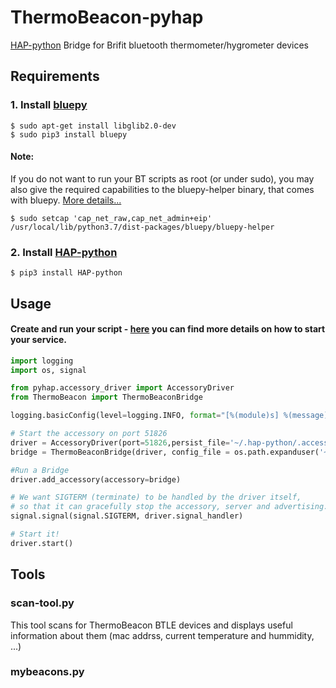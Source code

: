 # ThermoBeacon-pyhap



[HAP-python](https://github.com/ikalchev/HAP-python) Bridge for Brifit bluetooth thermometer/hygrometer devices

## Requirements

### 1. Install [bluepy](https://github.com/IanHarvey/bluepy)

    $ sudo apt-get install libglib2.0-dev
    $ sudo pip3 install bluepy
    
#### Note:
If you do not want to run your BT scripts as root (or under sudo), you may also give the required capabilities to the bluepy-helper binary, that comes with bluepy. [More details...](https://unix.stackexchange.com/questions/96106/bluetooth-le-scan-as-non-root/182559#182559)

    $ sudo setcap 'cap_net_raw,cap_net_admin+eip' /usr/local/lib/python3.7/dist-packages/bluepy/bluepy-helper
### 2. Install [HAP-python](https://github.com/ikalchev/HAP-python)

    $ pip3 install HAP-python

## Usage

#### Create and run your script - [here](https://github.com/ikalchev/HAP-python#run-at-boot-) you can find more details on how to start your service.


```python
import logging
import os, signal

from pyhap.accessory_driver import AccessoryDriver
from ThermoBeacon import ThermoBeaconBridge

logging.basicConfig(level=logging.INFO, format="[%(module)s] %(message)s")

# Start the accessory on port 51826
driver = AccessoryDriver(port=51826,persist_file='~/.hap-python/.accessory.state', pincode=b'123-12-123')
bridge = ThermoBeaconBridge(driver, config_file = os.path.expanduser('~/.hap-python/beacons.json'))

#Run a Bridge
driver.add_accessory(accessory=bridge)

# We want SIGTERM (terminate) to be handled by the driver itself,
# so that it can gracefully stop the accessory, server and advertising.
signal.signal(signal.SIGTERM, driver.signal_handler)

# Start it!
driver.start()
```
## Tools
### scan-tool.py
This tool scans for ThermoBeacon BTLE devices and displays useful information about them (mac addrss, current temperature and hummidity, ...)

### mybeacons.py




 
